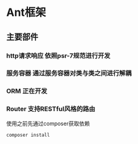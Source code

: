 # Ant框架

## 主要部件

### http请求响应 依照psr-7规范进行开发

### 服务容器 通过服务容器对类与类之间进行解耦

### ORM 正在开发

### Router 支持RESTful风格的路由

使用之前先通过composer获取依赖
```
composer install
```